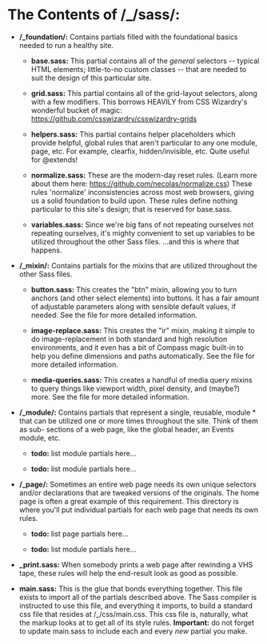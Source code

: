 # The Contents of /\_/sass/:

* **/_foundation/:** Contains partials filled with the foundational basics needed to run a healthy site.

	* **base.sass:** This partial contains all of the *general* selectors --
	typical HTML elements; little-to-no custom classes -- that are needed to
	suit the design of this particular site.

	* **grid.sass:** This partial contains all of the grid-layout selectors,
	along with a few modifiers. This borrows HEAVILY from CSS Wizardry's
	wonderful bucket of magic: https://github.com/csswizardry/csswizardry-grids

	* **helpers.sass:** This partial contains helper placeholders which provide
	helpful, global rules that aren't particular to any one module, page, etc.
	For example, clearfix, hidden/invisible, etc. Quite useful for @extends!

	* **normalize.sass:** These are the modern-day reset rules. (Learn more
	about them here: https://github.com/necolas/normalize.css) These rules
	'normalize' inconsistencies across most web browsers, giving us a solid
	foundation to build upon. These rules define nothing particular to this
	site's design; that is reserved for base.sass.

	* **variables.sass:** Since we're big fans of not repeating ourselves not
	repeating ourselves, it's mighty convenient to set up variables to be
	utilized throughout the other Sass files. …and this is where that happens.

* **/_mixin/:** Contains partials for the mixins that are utilized throughout the other Sass files.

	* **button.sass:** This creates the "btn" mixin, allowing you to turn
	anchors (and other select elements) into buttons. It has a fair amount
	of adjustable parameters along with sensible default values, if needed.
	See the file for more detailed information.

	* **image-replace.sass:** This creates the "ir" mixin, making it simple to
	do image-replacement in both standard and high resolution environments, and
	it even has a bit of Compass magic built-in to help you define dimensions
	and paths automatically. See the file for more detailed information.

	* **media-queries.sass:** This creates a handful of media query mixins to
	query things like viewport width, pixel density, and (maybe?) more. See
	the file for more detailed information.

* **/_module/:** Contains partials that represent a single, reusable, module * that can be utilized one or more times throughout the site. Think of them as sub-
sections of a web page, like the global header, an Events module, etc.

	* **todo:** list module partials here...

	* **todo:** list module partials here...

* **/_page/:** Sometimes an entire web page needs its own unique selectors and/or declarations that are tweaked versions of the originals. The home page is often a great example of this requirement. This directory is where you'll put individual partials for each web page that needs its own rules.

	* **todo:** list page partials here...

	* **todo:** list module partials here...

* **_print.sass:** When somebody prints a web page after rewinding a VHS tape, these rules will help the end-result look as good as possible.

* **main.sass:** This is the glue that bonds everything together. This file exists to import all of the partials described above. The Sass compiler is instructed to use this file,
and everything it imports, to build a standard css file that resides at
/\_/css/main.css. This css file is, naturally, what the markup looks at to get all
of its style rules. **Important:** do not forget to update main.sass to include each
and every _new_ partial you make.